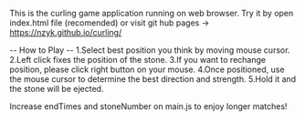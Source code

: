 This is the curling game application running on web browser.
Try it by open index.html file (recomended) or visit git hub pages → https://nzyk.github.io/curling/

-- How to Play --
1.Select best position you think by moving mouse cursor.
2.Left click fixes the position of the stone.
3.If you want to rechange position, please click right button on your mouse.
4.Once positioned, use the mouse cursor to determine the best direction and strength.
5.Hold it and the stone will be ejected.


Increase endTimes and stoneNumber on main.js to enjoy longer matches!
